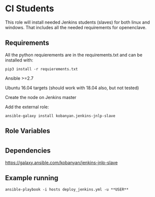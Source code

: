 CI Students
=========

This role will install needed Jenkins students (slaves) for both linux and windows. That includes all the needed requirements for openenclave.

Requirements
------------

All the python requierements are in the requirements.txt and can be installed with:

```
pip3 install -r requierements.txt
```

Ansible >=2.7

Ubuntu 16.04 targets (should work with 18.04 also, but not tested)

Create the node on Jenkins master

Add the external role:

```
ansible-galaxy install kobanyan.jenkins-jnlp-slave
```

Role Variables
--------------

#

Dependencies
------------

https://galaxy.ansible.com/kobanyan/jenkins-jnlp-slave 

Example running
----------------
```
ansible-playbook -i hosts deploy_jenkins.yml -u **USER**
```